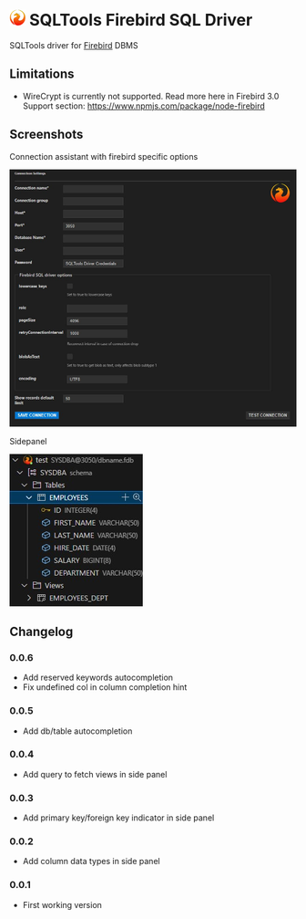 # <img src="https://raw.githubusercontent.com/fzhem/sqltools-firebird-driver/main/icons/default.png"  style="height:1em;"/> SQLTools Firebird SQL Driver

SQLTools driver for [Firebird](https://firebirdsql.org/) DBMS

## Limitations

- WireCrypt is currently not supported. Read more here in Firebird 3.0 Support section: https://www.npmjs.com/package/node-firebird

## Screenshots
Connection assistant with firebird specific options

![connection-assistant.jpg](https://raw.githubusercontent.com/fzhem/sqltools-firebird-driver/main/screenshots/connection-assistant.jpg)

Sidepanel

![side-panel.jpg](https://raw.githubusercontent.com/fzhem/sqltools-firebird-driver/main/screenshots/sidepanel.jpg)

## Changelog

### 0.0.6

- Add reserved keywords autocompletion
- Fix undefined col in column completion hint

### 0.0.5

- Add db/table autocompletion

### 0.0.4

- Add query to fetch views in side panel

### 0.0.3

- Add primary key/foreign key indicator in side panel

### 0.0.2

- Add column data types in side panel

### 0.0.1

- First working version
